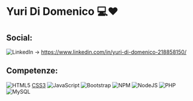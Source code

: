 
# Yuri Di Domenico 💻❤

## Social:
![LinkedIn](https://img.shields.io/badge/LinkedIn-%230077B5.svg?logo=linkedin&logoColor=white) → https://www.linkedin.com/in/yuri-di-domenico-218858150/



## Competenze:
![HTML5](https://img.shields.io/badge/html5-%23E34F26.svg?style=for-the-badge&logo=html5&logoColor=white) [CSS3](https://img.shields.io/badge/css3-%231572B6.svg?style=for-the-badge&logo=css3&logoColor=white) ![JavaScript](https://img.shields.io/badge/javascript-%23323330.svg?style=for-the-badge&logo=javascript&logoColor=%23F7DF1E)   ![Bootstrap](https://img.shields.io/badge/bootstrap-%23563D7C.svg?style=for-the-badge&logo=bootstrap&logoColor=white) ![NPM](https://img.shields.io/badge/NPM-%23000000.svg?style=for-the-badge&logo=npm&logoColor=white) ![NodeJS](https://img.shields.io/badge/node.js-6DA55F?style=for-the-badge&logo=node.js&logoColor=white) ![PHP](https://img.shields.io/badge/php-%23777BB4.svg?style=for-the-badge&logo=php&logoColor=white) ![MySQL](https://img.shields.io/badge/mysql-%2300f.svg?style=for-the-badge&logo=mysql&logoColor=white) 





